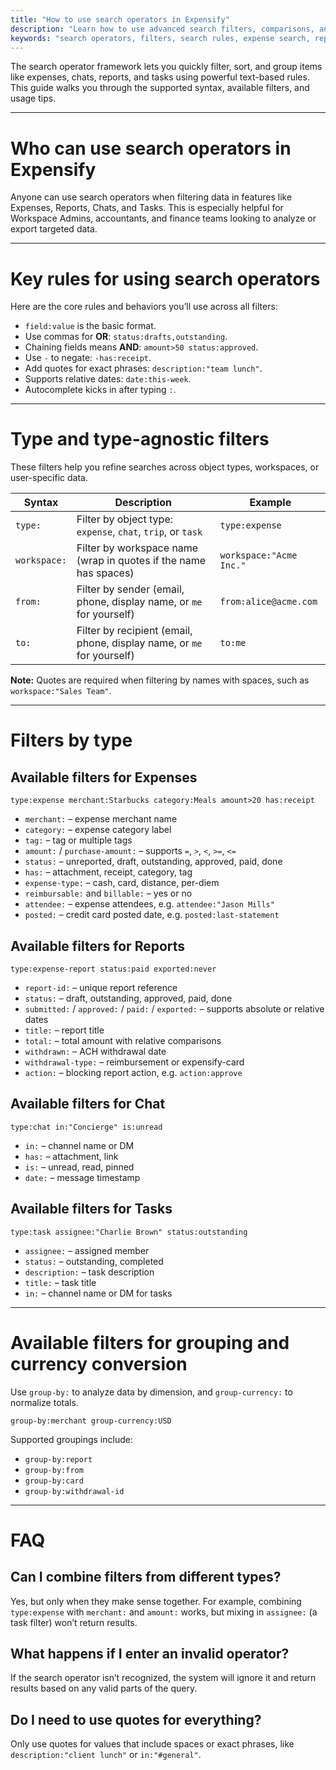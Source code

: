```yaml
---
title: "How to use search operators in Expensify"
description: "Learn how to use advanced search filters, comparisons, and groupings to find exactly what you need across expenses, chats, reports, and more."
keywords: "search operators, filters, search rules, expense search, report search, chat filters, advanced search, group-by, search syntax"
---
```


<div id="new-expensify" markdown="1">

The search operator framework lets you quickly filter, sort, and group items like expenses, chats, reports, and tasks using powerful text-based rules. This guide walks you through the supported syntax, available filters, and usage tips.

---

# Who can use search operators in Expensify

Anyone can use search operators when filtering data in features like Expenses, Reports, Chats, and Tasks. This is especially helpful for Workspace Admins, accountants, and finance teams looking to analyze or export targeted data.

---

# Key rules for using search operators

Here are the core rules and behaviors you’ll use across all filters:

- `field:value` is the basic format.
- Use commas for **OR**: `status:drafts,outstanding`.
- Chaining fields means **AND**: `amount>50 status:approved`.
- Use `-` to negate: `-has:receipt`.
- Add quotes for exact phrases: `description:"team lunch"`.
- Supports relative dates: `date:this-week`.
- Autocomplete kicks in after typing `:`.

---

# Type and type-agnostic filters

These filters help you refine searches across object types, workspaces, or user-specific data.

| **Syntax**       | **Description**                                                               | **Example**                  |
|------------------|-------------------------------------------------------------------------------|------------------------------|
| `type:`          | Filter by object type: `expense`, `chat`, `trip`, or `task`       | `type:expense`               |
| `workspace:`     | Filter by workspace name (wrap in quotes if the name has spaces)             | `workspace:"Acme Inc."`      |
| `from:`          | Filter by sender (email, phone, display name, or `me` for yourself)          | `from:alice@acme.com`        |
| `to:`            | Filter by recipient (email, phone, display name, or `me` for yourself)       | `to:me`                      |

**Note:** Quotes are required when filtering by names with spaces, such as `workspace:"Sales Team"`.

---

# Filters by type

## Available filters for Expenses

```
type:expense merchant:Starbucks category:Meals amount>20 has:receipt
```

- `merchant:` – expense merchant name
- `category:` – expense category label
- `tag:` – tag or multiple tags
- `amount:` / `purchase-amount:` – supports `=`, `>`, `<`, `>=`, `<=`
- `status:` – unreported, draft, outstanding, approved, paid, done
- `has:` – attachment, receipt, category, tag
- `expense-type:` – cash, card, distance, per-diem
- `reimbursable:` and `billable:` – yes or no
- `attendee:` – expense attendees, e.g. `attendee:"Jason Mills"`
- `posted:` – credit card posted date, e.g. `posted:last-statement`

## Available filters for Reports

```
type:expense-report status:paid exported:never
```

- `report-id:` – unique report reference
- `status:` – draft, outstanding, approved, paid, done
- `submitted:` / `approved:` / `paid:` / `exported:` – supports absolute or relative dates
- `title:` – report title
- `total:` – total amount with relative comparisons
- `withdrawn:` – ACH withdrawal date
- `withdrawal-type:` – reimbursement or expensify-card
- `action:` – blocking report action, e.g. `action:approve`

## Available filters for Chat

```
type:chat in:"Concierge" is:unread
```

- `in:` – channel name or DM
- `has:` – attachment, link
- `is:` – unread, read, pinned
- `date:` – message timestamp

## Available filters for Tasks

```
type:task assignee:"Charlie Brown" status:outstanding
```

- `assignee:` – assigned member
- `status:` – outstanding, completed
- `description:` – task description
- `title:` – task title
- `in:` – channel name or DM for tasks

---

# Available filters for grouping and currency conversion

Use `group-by:` to analyze data by dimension, and `group-currency:` to normalize totals.

```
group-by:merchant group-currency:USD
```

Supported groupings include:

- `group-by:report`
- `group-by:from`
- `group-by:card`
- `group-by:withdrawal-id`

---

# FAQ

## Can I combine filters from different types?

Yes, but only when they make sense together. For example, combining `type:expense` with `merchant:` and `amount:` works, but mixing in `assignee:` (a task filter) won’t return results.

## What happens if I enter an invalid operator?

If the search operator isn’t recognized, the system will ignore it and return results based on any valid parts of the query.

## Do I need to use quotes for everything?

Only use quotes for values that include spaces or exact phrases, like `description:"client lunch"` or `in:"#general"`.

</div>
